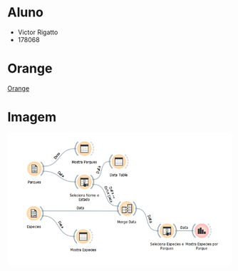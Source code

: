 # Aluno
* Victor Rigatto
* 178068

# Orange

[Orange](lab03.ows)

# Imagem
 ![Imagem](images/imagem.png)
